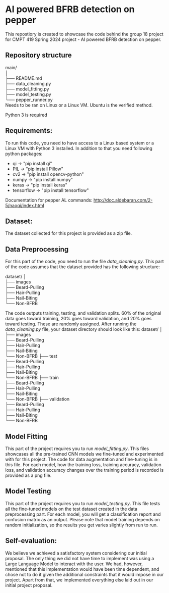 # AI powered BFRB detection on pepper
This repostiory is created to showcase the code behind the group 18 project for CMPT 419 Spring 2024 project - AI powered BFRB detection on pepper.


## Repository structure
main/  
│   
├── README.md  
├── data_cleaning.py  
├── model_fitting.py  
├── model_testing.py   
└── pepper_runner.py  
Needs to be ran on Linux or a Linux VM. Ubuntu is the verified method.

Python 3 is required

## Requirements:
To run this code, you need to have access to a Linux based system or a Linux VM with Python 3 installed. In addition to that you need following python packages:
- qi -> "pip install qi"
- PIL -> "pip install Pillow"
- cv2 -> "pip install opencv-python"
- numpy -> "pip install numpy"
- keras -> "pip install keras"
- tensorflow -> "pip install tensorflow"

Documentation for pepper AL commands:
http://doc.aldebaran.com/2-5/naoqi/index.html


## Dataset:
The dataset collected for this project is provided as a zip file. 

## Data Preprocessing
For this part of the code, you need to run the file *data_cleaning.py*. This part of the code assumes that the dataset provided has the following structure:

  dataset/
  │   
  ├── images  
      ├── Beard-Pulling  
      ├── Hair-Pulling  
      ├── Nail-Biting   
      └── Non-BFRB

The code outputs training, testing, and validation splits. 60% of the original data goes toward training, 20% goes toward validation, and 20% goes toward testing.
These are randomly assigned. After running the *data_cleaning.py* file, your dataset directory should look like this:
  dataset/
  │   
  ├── images  
      ├── Beard-Pulling  
      ├── Hair-Pulling  
      ├── Nail-Biting   
      └── Non-BFRB
  ├── test  
      ├── Beard-Pulling  
      ├── Hair-Pulling  
      ├── Nail-Biting   
      └── Non-BFRB
  ├── train  
      ├── Beard-Pulling  
      ├── Hair-Pulling  
      ├── Nail-Biting   
      └── Non-BFRB
  ├── validation  
      ├── Beard-Pulling  
      ├── Hair-Pulling  
      ├── Nail-Biting   
      └── Non-BFRB

## Model Fitting
This part of the project requires you to run *model_fitting.py*. This files showcases all the pre-trained CNN models we fine-tuned and experimented with for this project. The code for data augmentation and fine-tuning is in this file. For each model, how the training loss, training accuracy, validation loss, and validation accuracy changes over the training period is recorded is provided as a png file.  

## Model Testing
This part of the project requires you to run *model_testing.py*. This file tests all the fine-tuned models on the test dataset created in the data preprocessing part. For each model, you will get a classification report and confusion matrix as an output. Please note that model training depends on random initialization, so the results you get varies slightly from run to run. 
  
## Self-evaluation:

We believe we achieved a satisfactory system considering our initial proposal. The only thing we did not have time to implement was using a Large Language Model to interact with the user. We had, however, mentioned that this implementation would have been time dependent, and chose not to do it given the additional constraints that it would impose in our project. Apart from that, we implemented everything else laid out in our initial project proposal.
